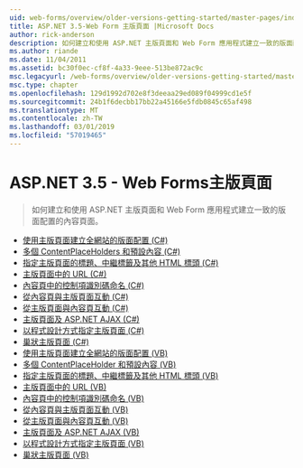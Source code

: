 ```yaml
---
uid: web-forms/overview/older-versions-getting-started/master-pages/index
title: ASP.NET 3.5-Web Form 主版頁面 |Microsoft Docs
author: rick-anderson
description: 如何建立和使用 ASP.NET 主版頁面和 Web Form 應用程式建立一致的版面配置的內容頁面。
ms.author: riande
ms.date: 11/04/2011
ms.assetid: bc30f0ec-cf8f-4a33-9eee-513be872ac9c
msc.legacyurl: /web-forms/overview/older-versions-getting-started/master-pages
msc.type: chapter
ms.openlocfilehash: 129d1992d702e8f3deeaa29ed089f04999cd1e5f
ms.sourcegitcommit: 24b1f6decbb17bb22a45166e5fdb0845c65af498
ms.translationtype: MT
ms.contentlocale: zh-TW
ms.lasthandoff: 03/01/2019
ms.locfileid: "57019465"
---
```

<a name="aspnet-35---web-forms-master-pages"></a>ASP.NET 3.5 - Web Forms主版頁面
====================
> 如何建立和使用 ASP.NET 主版頁面和 Web Form 應用程式建立一致的版面配置的內容頁面。


- [使用主版頁面建立全網站的版面配置 (C#)](creating-a-site-wide-layout-using-master-pages-cs.md)
- [多個 ContentPlaceHolders 和預設內容 (C#)](multiple-contentplaceholders-and-default-content-cs.md)
- [指定主版頁面的標題、中繼標籤及其他 HTML 標頭 (C#)](specifying-the-title-meta-tags-and-other-html-headers-in-the-master-page-cs.md)
- [主版頁面中的 URL (C#)](urls-in-master-pages-cs.md)
- [內容頁中的控制項識別碼命名 (C#)](control-id-naming-in-content-pages-cs.md)
- [從內容頁與主版頁面互動 (C#)](interacting-with-the-master-page-from-the-content-page-cs.md)
- [從主版頁面與內容頁互動 (C#)](interacting-with-the-content-page-from-the-master-page-cs.md)
- [主版頁面及 ASP.NET AJAX (C#)](master-pages-and-asp-net-ajax-cs.md)
- [以程式設計方式指定主版頁面 (C#)](specifying-the-master-page-programmatically-cs.md)
- [巢狀主版頁面 (C#)](nested-master-pages-cs.md)
- [使用主版頁面建立全網站的版面配置 (VB)](creating-a-site-wide-layout-using-master-pages-vb.md)
- [多個 ContentPlaceHolder 和預設內容 (VB)](multiple-contentplaceholders-and-default-content-vb.md)
- [指定主版頁面的標題、中繼標籤及其他 HTML 標頭 (VB)](specifying-the-title-meta-tags-and-other-html-headers-in-the-master-page-vb.md)
- [主版頁面中的 URL (VB)](urls-in-master-pages-vb.md)
- [內容頁中的控制項識別碼命名 (VB)](control-id-naming-in-content-pages-vb.md)
- [從內容頁與主版頁面互動 (VB)](interacting-with-the-master-page-from-the-content-page-vb.md)
- [從主版頁面與內容頁互動 (VB)](interacting-with-the-content-page-from-the-master-page-vb.md)
- [主版頁面及 ASP.NET AJAX (VB)](master-pages-and-asp-net-ajax-vb.md)
- [以程式設計方式指定主版頁面 (VB)](specifying-the-master-page-programmatically-vb.md)
- [巢狀主版頁面 (VB)](nested-master-pages-vb.md)
